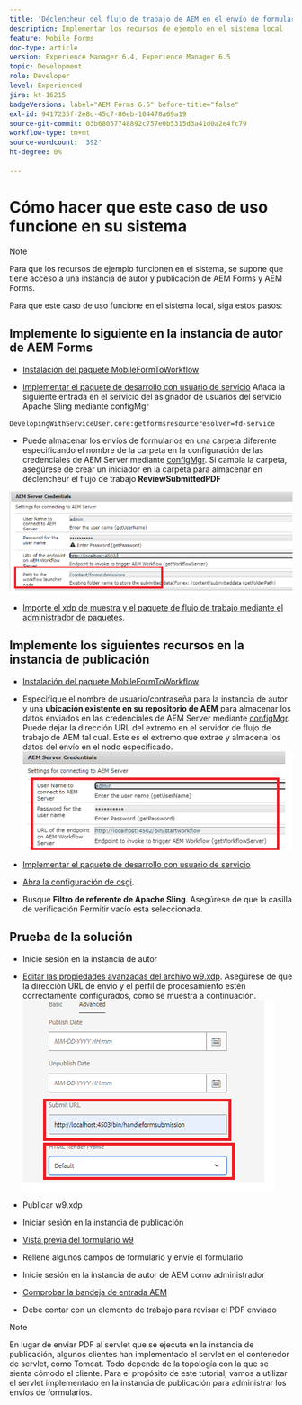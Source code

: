 ```yaml
---
title: 'Déclencheur del flujo de trabajo de AEM en el envío de formularios HTML5: Poniendo a trabajar el caso de uso'
description: Implementar los recursos de ejemplo en el sistema local
feature: Mobile Forms
doc-type: article
version: Experience Manager 6.4, Experience Manager 6.5
topic: Development
role: Developer
level: Experienced
jira: kt-16215
badgeVersions: label="AEM Forms 6.5" before-title="false"
exl-id: 9417235f-2e8d-45c7-86eb-104478a69a19
source-git-commit: 03b68057748892c757e0b5315d3a41d0a2e4fc79
workflow-type: tm+mt
source-wordcount: '392'
ht-degree: 0%

---
```


# Cómo hacer que este caso de uso funcione en su sistema

>[!NOTE]
>
>Para que los recursos de ejemplo funcionen en el sistema, se supone que tiene acceso a una instancia de autor y publicación de AEM Forms y AEM Forms.

Para que este caso de uso funcione en el sistema local, siga estos pasos:

## Implemente lo siguiente en la instancia de autor de AEM Forms

* [Instalación del paquete MobileFormToWorkflow](assets/MobileFormToWorkflow.core-1.0.0-SNAPSHOT.jar)

* [Implementar el paquete de desarrollo con usuario de servicio](https://experienceleague.adobe.com/docs/experience-manager-learn/assets/developingwithserviceuser.zip?lang=es)
Añada la siguiente entrada en el servicio del asignador de usuarios del servicio Apache Sling mediante configMgr

```
DevelopingWithServiceUser.core:getformsresourceresolver=fd-service
```

* Puede almacenar los envíos de formularios en una carpeta diferente especificando el nombre de la carpeta en la configuración de las credenciales de AEM Server mediante [configMgr](http://localhost:4502/system/console/configMg). Si cambia la carpeta, asegúrese de crear un iniciador en la carpeta para almacenar en déclencheur el flujo de trabajo **ReviewSubmittedPDF**

![autor de configuración](assets/author-config.png)
* [Importe el xdp de muestra y el paquete de flujo de trabajo mediante el administrador de paquetes](assets/xdp-form-and-workflow.zip).


## Implemente los siguientes recursos en la instancia de publicación

* [Instalación del paquete MobileFormToWorkflow](assets/MobileFormToWorkflow.core-1.0.0-SNAPSHOT.jar)

* Especifique el nombre de usuario/contraseña para la instancia de autor y una **ubicación existente en su repositorio de AEM** para almacenar los datos enviados en las credenciales de AEM Server mediante [configMgr](http://localhost:4503/system/console/configMgr). Puede dejar la dirección URL del extremo en el servidor de flujo de trabajo de AEM tal cual. Este es el extremo que extrae y almacena los datos del envío en el nodo especificado.
  ![publish-config](assets/publish-config.png)

* [Implementar el paquete de desarrollo con usuario de servicio](https://experienceleague.adobe.com/docs/experience-manager-learn/assets/developingwithserviceuser.zip?lang=es)
* [Abra la configuración de osgi](http://localhost:4503/system/console/configMgr).
* Busque **Filtro de referente de Apache Sling**. Asegúrese de que la casilla de verificación Permitir vacío está seleccionada.


## Prueba de la solución

* Inicie sesión en la instancia de autor
* [Editar las propiedades avanzadas del archivo w9.xdp](http://localhost:4502/libs/fd/fm/gui/content/forms/formmetadataeditor.html/content/dam/formsanddocuments/w9.xdp). Asegúrese de que la dirección URL de envío y el perfil de procesamiento estén correctamente configurados, como se muestra a continuación.
  ![xdp-advanced-properties](assets/mobile-form-properties.png)

* Publicar w9.xdp
* Iniciar sesión en la instancia de publicación
* [Vista previa del formulario w9](http://localhost:4503/content/dam/formsanddocuments/w9.xdp/jcr:content)
* Rellene algunos campos de formulario y envíe el formulario
* Inicie sesión en la instancia de autor de AEM como administrador
* [Comprobar la bandeja de entrada AEM](http://localhost:4502/aem/inbox)
* Debe contar con un elemento de trabajo para revisar el PDF enviado

>[!NOTE]
>
>En lugar de enviar PDF al servlet que se ejecuta en la instancia de publicación, algunos clientes han implementado el servlet en el contenedor de servlet, como Tomcat. Todo depende de la topología con la que se sienta cómodo el cliente. Para el propósito de este tutorial, vamos a utilizar el servlet implementado en la instancia de publicación para administrar los envíos de formularios.
